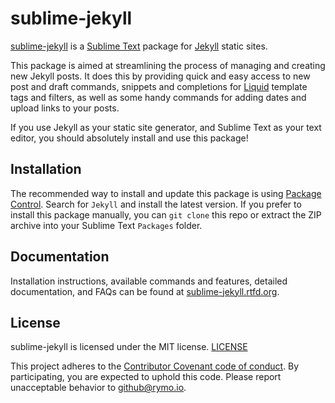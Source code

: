 sublime-jekyll
==============

[sublime-jekyll](http://23maverick23.github.io/sublime-jekyll/) is a [Sublime Text](http://www.sublimetext.com/) package for [Jekyll](http://jekyllrb.com/) static sites.

This package is aimed at streamlining the process of managing and creating new Jekyll posts. It does this by providing quick and easy access to new post and draft commands, snippets and completions for [Liquid](https://github.com/Shopify/liquid/wiki/Liquid-for-Designers) template tags and filters, as well as some handy commands for adding dates and upload links to your posts.

If you use Jekyll as your static site generator, and Sublime Text as your text editor, you should absolutely install and use this package!

Installation
------------

The recommended way to install and update this package is using [Package Control](https://packagecontrol.io/). Search for `Jekyll` and install the latest version. If you prefer to install this package manually, you can `git clone` this repo or extract the ZIP archive into your Sublime Text `Packages` folder.

Documentation
-------------

Installation instructions, available commands and features, detailed documentation, and FAQs can be found at [sublime-jekyll.rtfd.org](http://sublime-jekyll.rtfd.org/).

License
-------

sublime-jekyll is licensed under the MIT license. [LICENSE](https://raw.githubusercontent.com/23maverick23/sublime-jekyll/master/LICENSE)

This project adheres to the [Contributor Covenant code of conduct](https://raw.githubusercontent.com/23maverick23/sublime-jekyll/master/CODE_OF_CONDUCT.md). By participating, you are expected to uphold this code. Please report unacceptable behavior to github@rymo.io.
